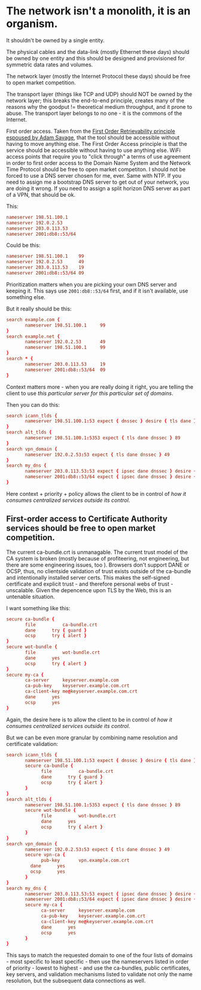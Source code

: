 # The network isn't a monolith, it is an organism.

It shouldn't be owned by a single entity.

The physical cables and the data-link (mostly Ethernet these days) should be owned by one entity and this should be designed and provisioned for symmetric data rates and volumes.

The network layer (mostly the Internet Protocol these days) should be free to open market competition.

The transport layer (things like TCP and UDP) should NOT be owned by the network layer; this breaks the end-to-end principle, creates many of the reasons why the goodput != theoretical medium throughput, and it prone to abuse.  The transport layer belongs to no one - it is the commons of the Internet.

First order access.  Taken from the [First Order Retrievability principle espoused by Adam Savage](https://www.tested.com/making/ask-adam-savage/ask-adam-efficiency-and-first-order-of-retrievability-in-shops/), that the tool should be accessible without having to move anything else.  The First Order Access principle is that the service should be accessible without having to use anything else.  WiFi access points that require you to "click through" a terms of use agreement in order to first order access to the Domain Name System and the Network Time Protocol should be free to open market competiton.  I should not be forced to use a DNS server chosen for me, ever.  Same with NTP.  If you need to assign me a bootstrap DNS server to get out of your network, you are doing it wrong.  If you need to assign a split horizon DNS server as part of a VPN, that should be ok.

This:
   
```conf
nameserver 198.51.100.1
nameserver 192.0.2.53
nameserver 203.0.113.53
nameserver 2001:db8::53/64
```

Could be this:

```conf
nameserver 198.51.100.1    99
nameserver 192.0.2.53	   49
nameserver 203.0.113.53    19
nameserver 2001:db8::53/64 09
```

Prioritization matters when you are picking your own DNS server and keeping it.  This says use `2001:db8::53/64` first, and if it isn't available, use something else.

But it really should be this:

```conf
search example.com {
       nameserver 198.51.100.1     99
}
search example.net {
       nameserver 192.0.2.53       49
       nameserver 198.51.100.1     99
}
search * {
       nameserver 203.0.113.53     19
       nameserver 2001:db8::53/64  09
}
```

Context matters more - when you are really doing it right, you are telling the client to use _this particular server for this particular set of domains_. 

Then you can do this:

```conf
search icann_tlds {
       nameserver 198.51.100.1:53 expect { dnssec } desire { tls dane } 99
}
search alt_tlds {
       nameserver 198.51.100.1:5353 expect { tls dane dnssec } 89   
}
search vpn_domain {
       nameserver 192.0.2.53:53 expect { tls dane dnssec } 49
}
search my_dns {
       nameserver 203.0.113.53:53 expect { ipsec dane dnssec } desire { dccp sctp }  19
       nameserver 2001:db8::53/64 expect { ipsec dane dnssec } desire { dccp sctp }  09
}
```

Here context + priority + policy allows the client to be in control of _how it consumes centralized services outside its control_.
  

## First-order access to Certificate Authority services should be free to open market competition.

The current ca-bundle.crt is unmanagable. The current trust model of the CA system is broken (mostly because of profiteering, not engineering, but there are some engineering issues, too ).  Browsers don't support DANE or OCSP, thus, no clientside validation of trust exists outside of the ca-bundle and intentionally installed server certs.  This makes the self-signed certificate and explicit trust - and therefore personal webs of trust - unscalable.  Given the depencence upon TLS by the Web, this is an untenable situation.

I want something like this: 

```conf
secure ca-bundle {
       file          ca-bundle.crt 
       dane	     try { guard }
       ocsp	     try { alert }
}
secure wot-bundle {
       file          wot-bundle.crt
       dane	     yes
       ocsp	     try { alert }	 	
}
secure my-ca {
       ca-server     keyserver.example.com  
       ca-pub-key    keyserver.example.com.crt
       ca-client-key me@keyserver.example.com.crt
       dane	     yes
       ocsp	     yes
}
```
Again, the desire here is to allow the client to be in control of _how it consumes centralized services outside its control_.

But we can be even more granular by combining name resolution and certificate validation:

```conf
search icann_tlds {
       nameserver 198.51.100.1:53 expect { dnssec } desire { tls dane } 99
       secure ca-bundle {
             file          ca-bundle.crt 
       	     dane	   try { guard }
       	     ocsp  	   try { alert }
       }
}
search alt_tlds {
       nameserver 198.51.100.1:5353 expect { tls dane dnssec } 89   
       secure wot-bundle {
             file          wot-bundle.crt
       	     dane	   yes
       	     ocsp	   try { alert }	 	
       }
}
search vpn_domain {
       nameserver 192.0.2.53:53 expect { tls dane dnssec } 49
       secure vpn-ca {
       	     pub-key       vpn.example.com.crt 
	     dane	   yes
	     ocsp	   yes
       }
}
search my_dns {
       nameserver 203.0.113.53:53 expect { ipsec dane dnssec } desire { dccp sctp }  19
       nameserver 2001:db8::53/64 expect { ipsec dane dnssec } desire { dccp sctp }  09
       secure my-ca {
             ca-server     keyserver.example.com  
       	     ca-pub-key    keyserver.example.com.crt
       	     ca-client-key me@keyserver.example.com.crt
       	     dane	   yes
       	     ocsp	   yes
       }
}
```

This says to match the requested domain to one of the four lists of domains - most specific to least specific - then use the nameservers listed in order of priority - lowest to highest - and use the ca-bundles, public certificates, key servers, and validation mechanisms listed to validate not only the name resolution, but the subsequent data connections as well.
